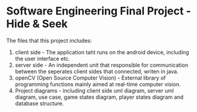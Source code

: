 # Software Engineering Final Project - Hide & Seek

The files that this project includes:

1. client side - The application taht runs on the android device, including the user interface etc.
2. server side - An independent unit that responsible for communication between the seperates client sides that connected, writen in java.
3. openCV (Open Source Computer Vision) - External library of programming functions mainly aimed at real-time computer vision.
4. Project diagrams - including client side uml diagram, server uml diagram, use case, game states diagram, player states diagram and database structure. 
